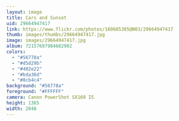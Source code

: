 ```yaml
---
layout: image
title: Cars and Sunset
uid: 29664947417
link: https://www.flickr.com/photos/160685305@N03/29664947417
thumb: images/thumbs/29664947417.jpg
image: images/29664947417.jpg
album: 72157697984682902
colors: 
  - "#56778a"
  - "#d5d29b"
  - "#402e22"
  - "#bda36d"
  - "#8cb4c4"
background: "#56778a"
foreground: "#FFFFFF"
camera: Canon PowerShot SX160 IS
height: 1365
width: 2048
---
```


